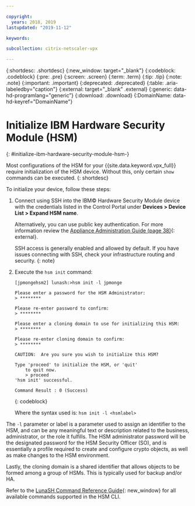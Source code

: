 ```yaml
---

copyright:
  years: 2018, 2019
lastupdated: "2019-11-12"

keywords:

subcollection: citrix-netscaler-vpx

---
```


{:shortdesc: .shortdesc}
{:new_window: target="_blank"} 
{:codeblock: .codeblock}
{:pre: .pre}
{:screen: .screen}
{:term: .term}
{:tip: .tip}
{:note: .note}
{:important: .important}
{:deprecated: .deprecated}
{:table: .aria-labeledby="caption"}
{:external: target="_blank" .external}
{:generic: data-hd-programlang="generic”}
{:download: .download}
{:DomainName: data-hd-keyref="DomainName"}

# Initialize IBM Hardware Security Module (HSM)
{: #initialize-ibm-hardware-security-module-hsm-}

Most configurations of the HSM for your {{site.data.keyword.vpx_full}} require initialization of the HSM device. Without this, only certain `show` commands can be executed.
{: shortdesc}

To initialize your device, follow these steps:

1. Connect using SSH into the IBM© Hardware Security Module device with the credentials listed in the Control Portal under **Devices > Device List > Expand HSM name**.

   Alternatively, you can use public key authentication. For more information review the [Appliance Administration Guide (page 38)](https://public.dhe.ibm.com/cloud/bluemix/network/vpx/appliance_administration_guide.pdf){: external}.

   SSH access is generally enabled and allowed by default. If you have issues connecting with SSH, check your infrastructure routing and security.
   {: note}

2. Execute the `hsm init` command:

    ```
    [jpmongehsm2] lunash:>hsm init -l jpmonge
    
    Please enter a password for the HSM Administrator:
    > ********
    
    Please re-enter password to confirm:
    > ********
    
    Please enter a cloning domain to use for initializing this HSM:
    > ********
    
    Please re-enter cloning domain to confirm:
    > ********
    
    CAUTION:  Are you sure you wish to initialize this HSM?
    
    Type 'proceed' to initialize the HSM, or 'quit'
        to quit now.
        > proceed
	'hsm init' successful.
	
	Command Result : 0 (Success)
    ```
    {: codeblock}

	Where the syntax used is: `hsm init -l <hsmlabel>`

The `-l` parameter or label is a parameter used to assign an identifier to the HSM, and can be any meaningful text or description related to the business, administrator, or the role it fulfills. The HSM administrator password will be the designated password for the HSM Security Officer (SO), and is essentially a profile required to create and configure crypto objects, as well as make changes to the HSM environment.

Lastly, the cloning domain is a shared identifier that allows objects to be formed among a group of HSMs. This is typically used for backup and/or HA.

Refer to the [LunaSH Command Reference Guide](https://public.dhe.ibm.com/cloud/bluemix/network/vpx/lunash_command_reference_guide.pdf){: new_window} for all available commands supported in the HSM CLI.
